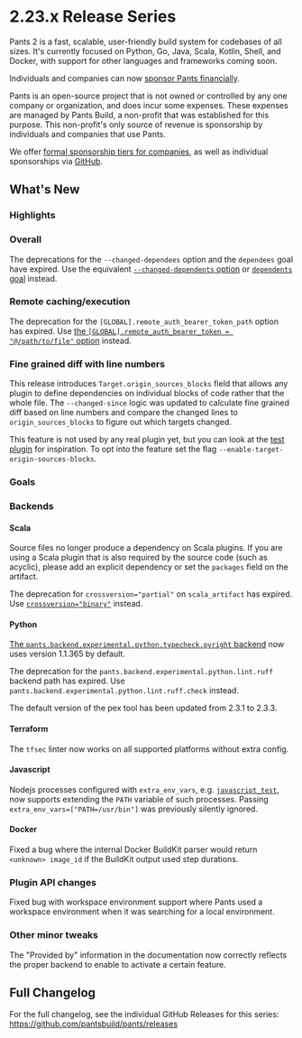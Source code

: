 # 2.23.x Release Series

Pants 2 is a fast, scalable, user-friendly build system for codebases of all sizes. It's currently focused on Python, Go, Java, Scala, Kotlin, Shell, and Docker, with support for other languages and frameworks coming soon.

Individuals and companies can now [sponsor Pants financially](https://www.pantsbuild.org/sponsorship).

Pants is an open-source project that is not owned or controlled by any one company or organization, and does incur some expenses. These expenses are managed by Pants Build, a non-profit that was established for this purpose. This non-profit's only source of revenue is sponsorship by individuals and companies that use Pants.

We offer [formal sponsorship tiers for companies](https://www.pantsbuild.org/sponsorship), as well as individual sponsorships via [GitHub](https://github.com/sponsors/pantsbuild).

## What's New

### Highlights

### Overall



The deprecations for the `--changed-dependees` option and the `dependees` goal have expired. Use the equivalent [`--changed-dependents` option](https://www.pantsbuild.org/2.23/reference/subsystems/changed#dependents) or [`dependents` goal](https://www.pantsbuild.org/2.23/reference/goals/dependents) instead.

### Remote caching/execution


The deprecation for the `[GLOBAL].remote_auth_bearer_token_path` option has expired. Use [the `[GLOBAL].remote_auth_bearer_token = "@/path/to/file"` option](https://www.pantsbuild.org/2.23/reference/global-options#remote_oauth_bearer_token) instead.

### Fine grained diff with line numbers

This release introduces `Target.origin_sources_blocks` field that allows any
plugin to define dependencies on individual blocks of code rather that the
whole file. The `--changed-since` logic was updated  to calculate fine grained
diff based on line numbers and compare the changed lines to
`origin_sources_blocks` to figure out which targets changed.

This feature is not used by any real plugin yet, but you can look at the [test
plugin](https://github.com/pantsbuild/pants/tree/2.23.x/testprojects/pants-plugins/src/python/python_constant/target_types.py)
for inspiration. To opt into the feature set the flag
`--enable-target-origin-sources-blocks`.

### Goals


### Backends

#### Scala

Source files no longer produce a dependency on Scala plugins. If you are using a Scala plugin that is also required by the source code (such as acyclic), please add an explicit dependency or set the `packages` field on the artifact.

The deprecation for `crossversion="partial"` on `scala_artifact` has expired. Use [`crossversion="binary"`](https://www.pantsbuild.org/2.23/reference/targets/scala_artifact#crossversion) instead.

#### Python

[The `pants.backend.experimental.python.typecheck.pyright` backend](https://www.pantsbuild.org/2.23/reference/subsystems/pyright) now uses version 1.1.365 by default.

The deprecation for the `pants.backend.experimental.python.lint.ruff` backend path has expired. Use `pants.backend.experimental.python.lint.ruff.check` instead.

The default version of the pex tool has been updated from 2.3.1 to 2.3.3.

#### Terraform

The `tfsec` linter now works on all supported platforms without extra config. 

#### Javascript

Nodejs processes configured with `extra_env_vars`, e.g.
[`javascript_test`](https://www.pantsbuild.org/2.23/reference/targets/javascript_test),
now supports extending the `PATH` variable of such processes. Passing `extra_env_vars=["PATH=/usr/bin"]` was previously
silently ignored.

#### Docker

Fixed a bug where the internal Docker BuildKit parser would return `<unknown> image_id` if the BuildKit output used step durations.

### Plugin API changes

Fixed bug with workspace environment support where Pants used a workspace environment when it was searching for a local environment.

### Other minor tweaks

The "Provided by" information in the documentation now correctly reflects the proper backend to enable to activate a certain feature.

## Full Changelog

For the full changelog, see the individual GitHub Releases for this series: https://github.com/pantsbuild/pants/releases
